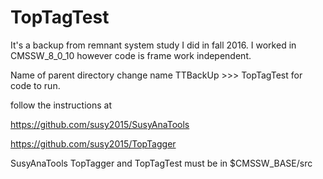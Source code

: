 # TopTagTest

It's a backup from remnant system study I did in
fall 2016. 
I worked in CMSSW_8_0_10 however code is frame work 
independent. 

Name of parent directory 
change name TTBackUp >>> TopTagTest for code to run.

follow the instructions at 

https://github.com/susy2015/SusyAnaTools

https://github.com/susy2015/TopTagger

SusyAnaTools TopTagger and TopTagTest must be in $CMSSW_BASE/src
